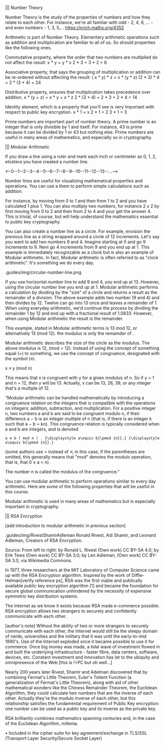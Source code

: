 ||| Number Theory

Number Theory is the study of the properties of numbers and how they relate to each other. For instance, we're all familiar with odd - 2, 4, 6, ... - and even numbers - 1, 3, 5,... https://nrich.maths.org/4352 

Arithmetic is part of Number Theory. Elementary arithmetic operations such as addition and multiplication are familiar to all of us. So should properties like the following ones.

Commutative property, where the order that two numbers are multiplied do not affect the result:
  x * y = y * x
  2 * 3 = 3 * 2 = 6

Associative property, that says the grouping of multiplication or addition can be re-ordered without affecting the result:
  ( x * y) * z = x * (y * z)
  (2 * 3) * 4 = 2 * (3 * 4) = 24

Distributive property, ensures that multiplication takes precedence over addition.
  x * (y + z) = x * y + x * z
  2 * (3 + 4) = 2 * 3 + 2 * 4 = 14

Identity element, which is a property that you'll see is very important with respect to public key encryption.
  x * 1 = x
  2 * 1 = 2
  3 * 1 = 3

Prime numbers are important part of number theory. A prime number is an integer that is only divisible by 1 and itself. For instance, 43 is prime because it can be divided by 1 or 43 but nothing else. Prime numbers are useful in many areas of mathematics, and especially so in cryptography.

||| Modular Arithmetic

If you draw a line using a ruler and mark each inch or centimeter as 0, 1, 2, etcetera you have created a number line. 

<--0--1--2--3--4--5--6--7--8--9--10--11--12--13--...-->

Number lines are useful for visualizing mathematical properties and operations. You can use a them to perform simple calculations such as addition.

For instance,  by moving from 0 to 1 and then from 1 to 2 and you have calculated 1 plus 1. You can also multiply two numbers, for instance 2 x 2 by first moving from 0 to 2 and then from 2 to 4 and your get the answer 4. This is trivial, of course, but will help understand the mathematics essential to public key cryptography.

You can also create a number line as a circle. For example, envision the previous line as a string wrapped around a circle of 12 increments. Let's say you want to add two numbers 9 and 4. Imagine starting at 0 and go 9 increments to 9. Next go 4 increments from 9 and you end up at 1. This example is immediately recognizable as a clock but is also an example of Modular arithmetic. In fact, Modular arithmetic is often referred to as "clock arithmetic". It's something we do every day.

.guides/img/circular-number-line.png

If you use horizontal number line to add 9 and 4, you end up at 13. However, using the circular number line you end up at 1. Modular arithmetic performs a calculation by dividing by the "size" of a circle and returns a result as the remainder of a division. The above example adds two number (9 and 4) and then divides by 12. Twelve can go into 13 once and leaves a remainder of 1. When using everyday arithmetic, we'd continue the process by dividing the remainder 1 by 12 and end up with a fractional result of 1.0833. However, when using Modular arithmetic the result _is_ the remainder.

This example, stated in Modular arithmetic terms is 13 mod 12, or alternatively 13 (mod 12). 
the modulus is only the remainder of .




Modular arithmetic describes the size of the circle as the modulus. The above modulus is 12, (mod = 12). Instead of using the concept of something equal (=) to something, we use the concept of congruence, designated with the symbol (≡).

x ≡ y (mod n)

This means that x is congruent with y for a given modulus of n. So if y = 1 and n = 12, then y will be 13. Actually, x can be 13, 26, 39, or any integer that's a multiple of 12.

"Modular arithmetic can be handled mathematically by introducing a congruence relation on the integers that is compatible with the operations on integers: addition, subtraction, and multiplication. For a positive integer n, two numbers a and b are said to be congruent modulo n, if their difference a − b is an integer multiple of n (that is, if there is an integer k such that a − b = kn). This congruence relation is typically considered when a and b are integers, and is denoted

    a ≡ b ( mod n ) . {\displaystyle a\equiv b{\pmod {n}}.} {\displaystyle a\equiv b{\pmod {n}}.}

(some authors use = instead of ≡; in this case, if the parentheses are omitted, this generally means that "mod" denotes the modulo operation, that is, that 0 ≤ a < n).

The number n is called the modulus of the congruence."

You can use modular arithmetic to perform operations similar to every day arithmetic. Here are some of the following properties that will be useful in this course.





Modular arithmetic is used in many areas of mathematics but is especially important in cryptography. 

||| RSA Encryption

[add introduction to modular arithmetic in previous section]

.guides/img/RivestShamirAdleman Ronald Rivest, Adi Shamir, and Leonard Adleman, Creators of RSA Encryption.

Source: From left to right: by Ronald L. Rivest (Own work) CC BY-SA 4.0; by Erik Tews (Own work) CC BY-SA 3.0; by Len Adleman, (Own work) CC BY- SA 3.0, via Wikimedia Commons.

In 1977, three researchers at the MIT Laboratory of Computer Science came up with the RSA Encryption algorithm. Inspired by the work of Diffie-Helman[verify reference ps], RSA was the first viable and publically available public key encryption algorithm [1] and became the foundation for secure global communication unhindered by the necessity of expensive symmetric key distribution systems.

The Internet as we know it exists because RSA made e-commerce possible. RSA encryption allows two strangers to securely and confidently communicate with each other.

[author's note] Without the ability of two or more strangers to securely communicate with each other, the Internet would still be the sleepy domain of nerds, universities and the military that it was until the early-to-mid 1990's. Use of the Internet exploded once it became possible to use it for commerce. Once big money was made, a tidal wave of investment flowed in and built the underlying infrastructure - faster fibre, data centers, software, devices, etc. Constant investment and innovation has let to the ubiquity and omnipresence of the Web [this is !=PC but oh well...]

Nearly 200 years later Rivest, Shamir and Adelman discovered that by combining Fermat's Little Theorem, Euler's Totient Function (a generalization of Fermat's Little Theorem), along with aid of other mathematical wonders like the Chiness Remainder Theorem, the Euclidean Algorithm, they could calculate two numbers that are the inverse of each other. Actually they're the modulo inverse of each other, but this relationship satisfies the fundamental requirement of Public Key encryption: one number can be used as a public key and its inverse as the private key.

RSA brilliantly combines mathematics spanning centuries and, in the case of the Euclidean Algorithm, millenia.

• Included in the cipher suite for key agreement/exchange in TLS/SSL (Transport Layer Security/Secure Socket Layer)
